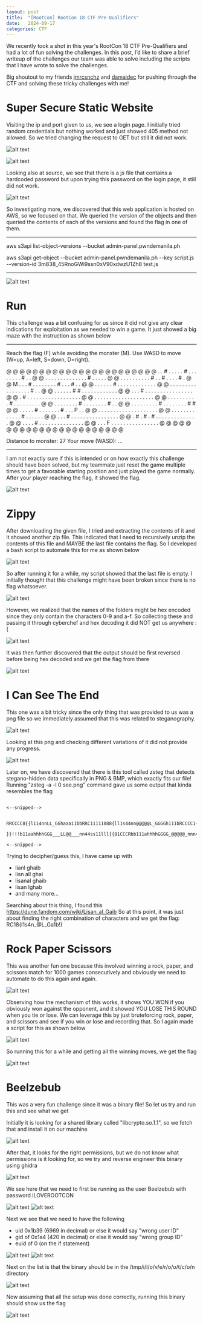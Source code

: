 ```yaml
---
layout: post
title:  "[RootCon] RootCon 18 CTF Pre-Qualifiers"
date:   2024-09-17
categories: CTF
---
```


We recently took a shot in this year's RootCon 18 CTF Pre-Qualifiers and had a lot of fun solving the challenges. In this post, I’d like to share a brief writeup of the challenges our team was able to solve including the scripts that I have wrote to solve the challenges.

Big shoutout to my friends [jmrcsnchz](https://jmrcsnchz.github.io/) and [damaidec](https://medium.com/@damaidec) for pushing through the CTF and solving these tricky challenges with me!


# Super Secure Static Website

Visiting the ip and port given to us, we see a login page. I initially tried random credentials but nothing worked and just showed 405 method not allowed. So we tried changing the request to GET but still it did not work. 

![alt text](/assets/uploads/rootcon18-ctf-prequals/image.png)

![alt text](/assets/uploads/rootcon18-ctf-prequals/image-2.png)

Looking also at source, we see that there is a js file that contains a hardcoded password but upon trying this password on the login page, it still did not work. 

![alt text](/assets/uploads/rootcon18-ctf-prequals/image-1.png)

So investigating more, we discovered that this web application is hosted on AWS, so we focused on that. We queried the version of the objects and then queried the contents of each of the versions and found the flag in one of them. 

---

aws s3api list-object-versions --bucket admin-panel.pwndemanila.ph

aws s3api get-object --bucket admin-panel.pwndemanila.ph --key script.js --version-id 3m838_45RnoGWi9ssn0xV90xdwzU1Zh8 test.js   

---

![alt text](/assets/uploads/rootcon18-ctf-prequals/image-3.png)

# Run

This challenge was a bit confusing for us since it did not give any clear indications for exploitation as we needed to win a game. It just showed a big maze with the instruction as shown below

---

Reach the flag (F) while avoiding the monster (M).
Use WASD to move (W=up, A=left, S=down, D=right).

@ @ @ @ @ @ @ @ @ @ @ @ @ @ @ @ @ @ @ @ @ @ 
@ . . # . . . . . # . . . . . . . . # . . @
@ . . . . . . . . . . . . . . # . . . . . @
@ . . . . . . . . . . # . . # . . . . # . @
@ M . . . # . . . . . . . . # . . . # . . @
@ . . . . . . # . . . . . . . . . . . . . @
@ . . . . . . . . . . . . . . . . . # . . @
@ . . . . . . # # . . . . . . . . . . . . @
@ . . . # . . . . . . . . . . . . . . . . @
@ . # . . . . . . . . . . . . . . . . . . @
@ . . . . . . . . . . . . . . . . . . . . @
@ . . . . . . . . . . # . . . . . . . . . @
@ . . . . . . . . # . . . . . . . . # . . @
@ . . . . . . . . . # . . . . . . . . # # @
@ . . . . . # . . . . . . . # . . . P . . @
@ . . . . . . . . . . . . . . . . . . . . @
@ . . . . . . . . . . . . . # . . . . . . @
@ . . . # . . . . . . . . . . . . . . . . @
@ . # . # . # . . . . . . . . . . . . . . @
@ . . . . # . . . . . . . . . . . . . . . @
@ . . . F . . . . . . . . . . . . . . . . @
@ @ @ @ @ @ @ @ @ @ @ @ @ @ @ @ @ @ @ @ @ @ 

Distance to monster: 27
Your move (WASD): ...

---

I am not exactly sure if this is intended or on how exactly this challenge should have been solved, but my teammate just reset the game multiple times to get a favorable starting position and just played the game normally. After your player reaching the flag, it showed the flag.  

![alt text](/assets/uploads/rootcon18-ctf-prequals/image-10.png)


# Zippy

After downloading the given file, I tried and extracting the contents of it and it showed another zip file. This indicated that I need to recursively unzip the contents of this file and MAYBE the last file contains the flag. So I developed a bash script to automate this for me as shown below

![alt text](/assets/uploads/rootcon18-ctf-prequals/image-4.png)

So after running it for a while, my script showed that the last file is empty. I initially thought that this challenge might have been broken since there is no flag whatsoever.

![alt text](/assets/uploads/rootcon18-ctf-prequals/image-5.png)

However, we realized that the names of the folders might be hex encoded since they only contain the characters 0-9 and a-f. So collecting these and passing it through cyberchef and hex decoding it did NOT get us anywhere :(

![alt text](/assets/uploads/rootcon18-ctf-prequals/image-6.png)

It was then further discovered that the output should be first reversed before being hex decoded and we get the flag from there

![alt text](/assets/uploads/rootcon18-ctf-prequals/image-7.png)

# I Can See The End

This one was a bit tricky since the only thing that was provided to us was a png file so we immediately assumed that this was related to steganography.

![alt text](/assets/uploads/rootcon18-ctf-prequals/image-13.png)

Looking at this png and checking different variations of it did not provide any progress.

![alt text](/assets/uploads/rootcon18-ctf-prequals/image-8.png)

Later on, we have discovered that there is this tool called zsteg that detects stegano-hidden data specifically in PNG & BMP, which exactly fits our file! Running "zsteg -a -l 0 see.png" command gave us some output that kinda resembles the flag 

```

<--snipped-->

 RRCCCC8{{l114nnLL_GGhaaa11bbRRC11111888{ll1s44nn@@@@@L_GGGGh111bRCCCC1{{{ll11sss44n__@@LLGGha11RRRCC18{{{l111ssnnn__@@___Ghha11bRRC18{{{ll1s4nn_@LLL_GGGhhhaa1bbbRRC111{{{ll11s444___@@@@LGGhhaaa1bRC1188{{lll1sn__LLLL__Ghhhha1bbRCC11188{{{ll444nn__@@L_GGhhh1bRCCC1188{{ll111ssss4n__L___ha111bbRC18{{{{{l1144nnn__@LL__GGhha1bbbRCC118{ll11snn_@@@LLL_GGGhhhaa11bRRCC1{lllssss44n@@@@LLL__GGha11bbRC18888{{lsss44nnn@__GGhhaaaaa1RRR1888{llss444nn___@LGGGhhhbRCC118lll1s4n___@L_GGGaaa111bbbRCC188{l1ssnnn_@LL_GGGhhha111bbbRRCCCC1118{l111s444nnn@LL_GGh11bbC111{{{l1sss444n_@@L___GGGhaaa11bbRCCCC1188{ll1ss4nn__@@@LL_hhaabbRRRC111{ll111ss4444nn__@L___GGhh1bbb!}}}

}}!!!b11aahhhhGGG___LL@@___nn44ss11lll{{81CCCRbb111ahhhhGGGG_@@@@@_nnn444sss1l{8881111CCRbb1aahG_____LLL@@__nssss1lll{{88CCRRb111ahhGGG___L@@@_n44ssslll{{88811CCCRb111ahG___L@@__nn4444s11lll{8888111CRRbb11ahGGG___LL@nnn4sss111l{{{{8881CCRRRbbbb11ahGGG___L@@__n44ss11ll{8881CCCRb11aaahhhhGG__LLL@nnnnn44ss1llll{{8111CCRRRbbb1aahhhhG__LLL@__nnn444s11ll{{{88CCCRbaaahGGG_LLL@___n4s1l{{{{11CCbbb11ahhhGGLL@@_nn4444ss11ll{8881RRbbb11aaaaahhhGGGG__LL@____nn44ss{888811CCRRRbb1aaaGGG__LL@@__n4444sss1lll{{881CCCCRRbbb111ahhGG_LL@@nnn44444s111ll{8811CRRbb111ahhG__L@__nnn4sssss11l{{11CCRRRb111aahGG_____LL@__n44ss111lll{{{811CRRb111ahhGG___LLL@n44444ss111ll{{{8881111RRbb1aahhhGG__LL@@__nnn44ss1ll{8811CCRRRRb1111aahhGGG____L@@n44ssss11ll8811CCCRb111ahhGG_LLL@@@nn444ss11lll{{88811CCRR

<--snipped-->

```

Trying to decipher/guess this, I have came up with 
- lianl ghaib
- lisn all ghai
- lisanal ghaib
- lisan lghab
- and many more... 

Searching about this thing, I found this https://dune.fandom.com/wiki/Lisan_al_Gaib
So at this point, it was just about finding the right combination of characters and we get the flag: RC18{l1s4n_@L_Ga1b!}  

# Rock Paper Scissors

This was another fun one because this involved winning a rock, paper, and scissors match for 1000 games consecutively and obviously we need to automate to do this again and again.

![alt text](/assets/uploads/rootcon18-ctf-prequals/image-9.png)

Observing how the mechanism of this works, it shows YOU WON if you obviously won against the opponent, and it showed YOU LOSE THIS ROUND when you tie or lose. We can leverage this by just bruteforcing rock, paper, and scissors and see if you win or lose and recording that. So I again made a script for this as shown below

![alt text](/assets/uploads/rootcon18-ctf-prequals/image-11.png)

So running this for a while and getting all the winning moves, we get the flag

![alt text](/assets/uploads/rootcon18-ctf-prequals/image-12.png)


# Beelzebub

This was a very fun challenge since it was a binary file! So let us try and run this and see what we get

Initially it is looking for a shared library called "libcrypto.so.1.1", so we fetch that and install it on our machine

![alt text](/assets/uploads/rootcon18-ctf-prequals/1image.png)

After that, it looks for the right permissions, but we do not know what permissions is it looking for, so we try and reverse engineer this binary using ghidra

![alt text](/assets/uploads/rootcon18-ctf-prequals/1image-1.png)

We see here that we need to first be running as the user Beelzebub with password ILOVEROOTCON

![alt text](/assets/uploads/rootcon18-ctf-prequals/1image-3.png)
![alt text](/assets/uploads/rootcon18-ctf-prequals/1image-5.png)

Next we see that we need to have the following 
- uid 0x1b39 (6969 in decimal) or else it would say "wrong user ID"
- gid of 0x1a4 (420 in decimal) or else it would say "wrong group ID"
- euid of 0 (on the if statement)

![alt text](/assets/uploads/rootcon18-ctf-prequals/1image-2.png)
![alt text](/assets/uploads/rootcon18-ctf-prequals/1image-6.png)

Next on the list is that the binary should be in the /tmp/i/l/o/v/e/r/o/o/t/c/o/n directory 

![alt text](/assets/uploads/rootcon18-ctf-prequals/1image-4.png)

Now assuming that all the setup was done correctly, running this binary should show us the flag

![alt text](/assets/uploads/rootcon18-ctf-prequals/1image-7.png)